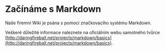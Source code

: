 Začínáme s Markdown
===================

Naše firemní Wiki je psána s pomocí značkovacího systému Markdown.

Veškeré důležité informace naleznete na oficiálním webu samotného tvůrce [http://daringfireball.net/projects/markdown/basics](http://daringfireball.net/projects/markdown/basics).
